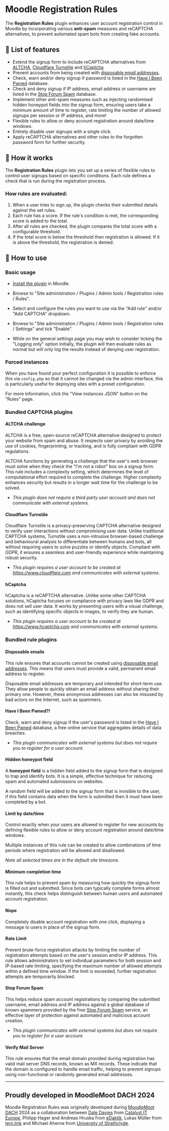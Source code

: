 # Moodle Registration Rules

The **Registration Rules** plugin enhances user account registration control in Moodle by incorporating various **anti-spam** measures and reCAPTCHA alternatives, to prevent automated spam bots from creating fake accounts.

## :rocket: List of features

- Extend the signup form to include reCAPTCHA alternatives from [ALTCHA](https://github.com/altcha-org), [Cloudflare Turnstile](https://www.cloudflare.com/en-gb/application-services/products/turnstile/) and [hCaptcha](https://www.hcaptcha.com)
- Prevent accounts from being created with [disposable email addresses](https://en.wikipedia.org/wiki/Disposable_email_address).
- Check, warn and/or deny signup if password is listed in the [Have I Been Pwned](https://haveibeenpwned.com/) database.
- Check and deny signup if IP address, email address or username are listed in the [Stop Forum Spam](https://www.stopforumspam.com/) database.
- Implement other anti-spam measures such as injecting randomised hidden honeypot fields into the signup form, ensuring users take a minimum amount of time to register, rate limiting the number of allowed signups per session or IP address, and more!
- Flexible rules to allow or deny account registration around date/time windows.
- Entirely disable user signups with a single click.
- Apply reCAPTCHA alternatives and other rules to the forgotten password form for further security.

## 🧐 How it works

The **Registration Rules** plugin lets you set up a series of flexible rules to control user signups based on specific conditions. Each rule defines a check that is run during the registration process.

### How rules are evaluated:

1. When a user tries to sign up, the plugin checks their submitted details against the set rules.
2. Each rule has a score. If the rule's condition is met, the corresponding score is added to the total.
3. After all rules are checked, the plugin compares the total score with a configurable threshold.
4. If the total score is below the threshold then registration is allowed. If it is above the threshold, the registration is denied.

## :pencil: How to use

### Basic usage

- [Install the plugin](https://docs.moodle.org/en/Installing_plugins#Installing_a_plugin) in Moodle.

- Browse to "Site administration / Plugins / Admin tools / Registration rules / Rules".

- Select and configure the rules you want to use via the "Add rule" and/or "Add CAPTCHA" dropdown.

- Browse to "Site administration / Plugins / Admin tools / Registration rules / Settings" and tick "Enable".

- While on the general settings page you may wish to consider ticking the "Logging only" option initially, the plugin will then evaluate rules as normal but will only log the results instead of denying user registration.

### Forced instances

When you have found your perfect configuration it is possible to enforce this via `config.php` so that it cannot be changed via the admin interface, this is particularly useful for deploying sites with a preset configuration.

For more information, click the "View instances JSON" button on the "Rules" page.

### Bundled CAPTCHA plugins

#### ALTCHA challenge

ALTCHA is a free, open-source reCAPTCHA alternative designed to protect your website from spam and abuse. It respects user privacy by avoiding the use of cookies, fingerprinting, or tracking, and is fully compliant with GDPR regulations.

ALTCHA functions by generating a challenge that the user's web browser must solve when they check the "I'm not a robot" box on a signup form. This rule includes a complexity setting, which determines the level of computational effort required to complete the challenge. Higher complexity enhances security but results in a longer wait time for the challenge to be solved.

- *This plugin does not require a third party user account and does not communicate with external systems.*

#### Cloudflare Turnstile

Cloudflare Turnstile is a privacy-preserving CAPTCHA alternative designed to verify user interactions without compromising user data. Unlike traditional CAPTCHA systems, Turnstile uses a non-intrusive browser-based challenge and behavioural analysis to differentiate between humans and bots, all without requiring users to solve puzzles or identify objects. Compliant with GDPR, it ensures a seamless and user-friendly experience while maintaining robust security.

- *This plugin requires a user account to be created at https://www.cloudflare.com and communicates with external systems.*

#### hCaptcha

hCaptcha is a reCAPTCHA alternative. Unlike some other CAPTCHA solutions, hCaptcha focuses on compliance with privacy laws like GDPR and does not sell user data. It works by presenting users with a visual challenge, such as identifying specific objects in images, to verify they are human.

- *This plugin requires a user account to be created at https://www.hcaptcha.com and communicates with external systems.*

### Bundled rule plugins

#### Disposable emails

This rule ensures that accounts cannot be created using [disposable email addresses](https://en.wikipedia.org/wiki/Disposable_email_address). This means that users must provide a valid, permanent email address to register.

Disposable email addresses are temporary and intended for short-term use. They allow people to quickly obtain an email address without sharing their primary one. However, these anonymous addresses can also be misused by bad actors on the Internet, such as spammers.

#### Have I Been Pwned?!

Check, warn and deny signup if the user's password is listed in the [Have I Been Pwned](https://haveibeenpwned.com/) database, a free online service that aggregates details of data breaches.

- *This plugin communicates with external systems but does not require you to register for a user account.*

#### Hidden honeypot field

A **honeypot field** is a hidden field added to the signup form that is designed to trap and identify bots. It is a simple, effective technique for reducing spam and automated submissions on websites. 

A random field will be added to the signup form that is invisible to the user, if this field contains data when the form is submitted then it must have been completed by a bot.

#### Limit by date/time

Control exactly when your users are allowed to register for new accounts by defining flexible rules to allow or deny account registration around date/time windows.

Multiple instances of this rule can be created to allow combinations of time periods where registration will be allowed and disallowed.

*Note all selected times are in the default site timezone.*

#### Minimum completion time

This rule helps to prevent spam by measuring how quickly the signup form is filled out and submitted. Since bots can typically complete forms almost instantly, this check helps distinguish between human users and automated account registration.

#### Nope

Completely disable account registration with one click, displaying a message to users in place of the signup form.

#### Rate Limit

Prevent brute-force registration attacks by limiting the number of registration attempts based on the user's session and/or IP address. This rule allows administrators to set individual parameters for both session and IP-based rate limiting, specifying the maximum number of allowed attempts within a defined time window. If the limit is exceeded, further registration attempts are temporarily blocked.

#### Stop Forum Spam

This helps reduce spam account registrations by comparing the submitted username, email address and IP address against a global database of known spammers provided by the free [Stop Forum Spam](https://www.stopforumspam.com/) service, an effective layer of protection against automated and malicious account creation.

- *This plugin communicates with external systems but does not require you to register for a user account.*

#### Verify Mail Server

This rule ensures that the email domain provided during registration has valid mail server DNS records, known as MX records. These indicate that the domain is configured to handle email traffic, helping to prevent signups using non-functional or randomly generated email addresses.

---

## Proudly developed in MoodleMoot DACH 2024

Moodle Registration Rules was originally developed during [MoodleMoot DACH](https://moodlemootdach.org) 2024 as a collaboration between [Dale Davies](https://www.daledavies.co.uk) from [Catalyst IT Europe](https://www.catalyst-eu.net/), Philipp Hager and Andreas Hruska from [eDaktik](https://www.edaktik.at/), Lukas Müller from [lern.link](https://lern.link/) and Michael Aherne from [University of Strathclyde](https://www.strath.ac.uk/).
